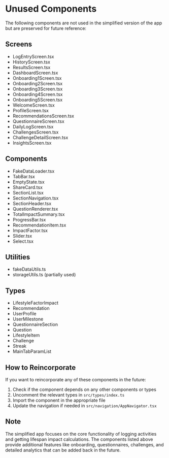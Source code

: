# Unused Components

The following components are not used in the simplified version of the app but are preserved for future reference:

## Screens
- LogEntryScreen.tsx
- HistoryScreen.tsx
- ResultsScreen.tsx
- DashboardScreen.tsx
- Onboarding1Screen.tsx
- Onboarding2Screen.tsx
- Onboarding3Screen.tsx
- Onboarding4Screen.tsx
- Onboarding5Screen.tsx
- WelcomeScreen.tsx
- ProfileScreen.tsx
- RecommendationsScreen.tsx
- QuestionnaireScreen.tsx
- DailyLogScreen.tsx
- ChallengesScreen.tsx
- ChallengeDetailScreen.tsx
- InsightsScreen.tsx

## Components
- FakeDataLoader.tsx
- TabBar.tsx
- EmptyState.tsx
- ShareCard.tsx
- SectionList.tsx
- SectionNavigation.tsx
- SectionHeader.tsx
- QuestionRenderer.tsx
- TotalImpactSummary.tsx
- ProgressBar.tsx
- RecommendationItem.tsx
- ImpactFactor.tsx
- Slider.tsx
- Select.tsx

## Utilities
- fakeDataUtils.ts
- storageUtils.ts (partially used)

## Types
- LifestyleFactorImpact
- Recommendation
- UserProfile
- UserMilestone
- QuestionnaireSection
- Question
- LifestyleItem
- Challenge
- Streak
- MainTabParamList

## How to Reincorporate

If you want to reincorporate any of these components in the future:

1. Check if the component depends on any other components or types
2. Uncomment the relevant types in `src/types/index.ts`
3. Import the component in the appropriate file
4. Update the navigation if needed in `src/navigation/AppNavigator.tsx`

## Note

The simplified app focuses on the core functionality of logging activities and getting lifespan impact calculations. The components listed above provide additional features like onboarding, questionnaires, challenges, and detailed analytics that can be added back in the future. 